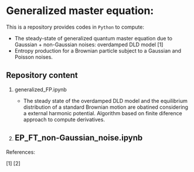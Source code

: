 # Generalized master equation:

This is a repository provides codes in `Python` to compute:
* The steady-state of generalized quantum master equation due to Gaussian + non-Gaussian noises: overdamped DLD model [1]
* Entropy production for a Brownian particle subject to a Gaussian and Poisson noises.

## Repository content

1. generalized_FP.ipynb
	- The steady state of the overdamped DLD model and the equilibrium distribution of a standard Brownian motion are obatined considering a external harmonic potential. Algorithm based on finite diference approach to compute derivatives.

2. EP_FT_non-Gaussian_noise.ipynb
	- 
	
References:

[1] 
[2]
